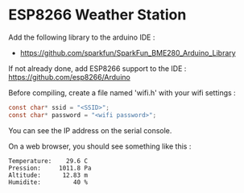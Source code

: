 # ESP8266 Weather Station

Add the following library to the arduino IDE :
* https://github.com/sparkfun/SparkFun_BME280_Arduino_Library

If not already done, add ESP8266 support to the IDE : https://github.com/esp8266/Arduino

Before compiling, create a file named 'wifi.h' with your wifi settings :


```c
const char* ssid = "<SSID>";
const char* password = "<wifi password>";
```

You can see the IP address on the serial console.

On a web browser, you should see something like this :

    Temperature:    29.6 C
    Pression:     1011.8 Pa
    Altitude:      12.83 m
    Humidite:         40 %



